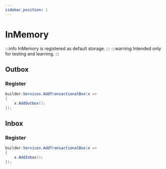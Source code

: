 ```yaml
---
sidebar_position: 1
---
```


# InMemory
:::info
InMemory is registered as default storage.
:::
:::warning
Intended only for testing and learning.
:::

## Outbox
### Register
```csharp
builder.Services.AddTransactionalBox(x =>
{
    x.AddOutbox();
});

```

## Inbox
### Register
```csharp
builder.Services.AddTransactionalBox(x =>
{
    x.AddInbox();
});

```